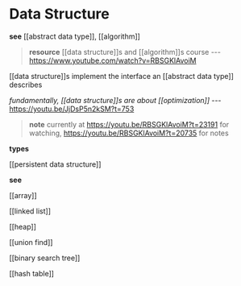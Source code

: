 # Data Structure

**see** [[abstract data type]], [[algorithm]]

> **resource** [[data structure]]s and [[algorithm]]s course --- <https://www.youtube.com/watch?v=RBSGKlAvoiM>

[[data structure]]s implement the interface an [[abstract data type]] describes

_fundamentally, [[data structure]]s are about [[optimization]]_ --- <https://youtu.be/JjDsP5n2kSM?t=753>

> **note** currently at <https://youtu.be/RBSGKlAvoiM?t=23191> for watching, <https://youtu.be/RBSGKlAvoiM?t=20735> for notes

**types**

[[persistent data structure]]

**see**

[[array]]

[[linked list]]

[[heap]]

[[union find]]

[[binary search tree]]

[[hash table]]
